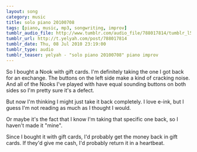 ```yaml
---
layout: song
category: music
title: solo piano 20100708
tags: [piano, music, mp3, songwriting, improv]
tumblr_audio_file: http://www.tumblr.com/audio_file/788017814/tumblr_l59w04ImVK1qzo4ep
tumblr_url: http://t.yelyah.com/post/788017814
tumblr_date: Thu, 08 Jul 2010 23:19:00
tumblr_type: audio
tumblr_teaser: yelyah - "solo piano 20100708" piano improv
---
```

So I bought a Nook with gift cards. I'm definitely taking the one I got back for an exchange. The buttons on the left side make a kind of cracking noise. And all of the Nooks I've played with have equal sounding buttons on both sides so I'm pretty sure it's a defect.

But now I'm thinking I might just take it back completely. I love e-ink, but I guess I'm not reading as much as I thought I would.

Or maybe it's the fact that I know I'm taking that specific one back, so I haven't made it "mine".

Since I bought it with gift cards, I'd probably get the money back in gift cards. If they'd give me cash, I'd probably return it in a heartbeat.

